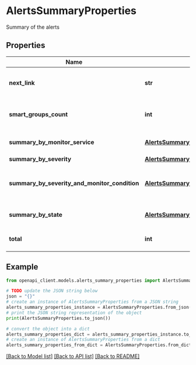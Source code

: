 # AlertsSummaryProperties

Summary of the alerts

## Properties

Name | Type | Description | Notes
------------ | ------------- | ------------- | -------------
**next_link** | **str** | URL to fetch the next set of results. | [optional] 
**smart_groups_count** | **int** | Total number of smart groups. | [optional] 
**summary_by_monitor_service** | [**AlertsSummaryByMonitorService**](AlertsSummaryByMonitorService.md) | Summary of alerts by severity | [optional] 
**summary_by_severity** | [**AlertsSummaryPropertiesSummaryBySeverity**](AlertsSummaryPropertiesSummaryBySeverity.md) |  | [optional] 
**summary_by_severity_and_monitor_condition** | [**AlertsSummaryBySeverityAndMonitorCondition**](AlertsSummaryBySeverityAndMonitorCondition.md) | Summary of alerts by severity and monitor condition | [optional] 
**summary_by_state** | [**AlertsSummaryByState**](AlertsSummaryByState.md) | Summary of alerts by state | [optional] 
**total** | **int** | Total number of alerts. | [optional] 

## Example

```python
from openapi_client.models.alerts_summary_properties import AlertsSummaryProperties

# TODO update the JSON string below
json = "{}"
# create an instance of AlertsSummaryProperties from a JSON string
alerts_summary_properties_instance = AlertsSummaryProperties.from_json(json)
# print the JSON string representation of the object
print(AlertsSummaryProperties.to_json())

# convert the object into a dict
alerts_summary_properties_dict = alerts_summary_properties_instance.to_dict()
# create an instance of AlertsSummaryProperties from a dict
alerts_summary_properties_from_dict = AlertsSummaryProperties.from_dict(alerts_summary_properties_dict)
```
[[Back to Model list]](../README.md#documentation-for-models) [[Back to API list]](../README.md#documentation-for-api-endpoints) [[Back to README]](../README.md)


